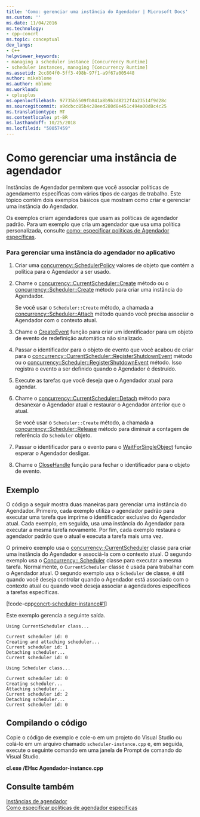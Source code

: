 ```yaml
---
title: 'Como: gerenciar uma instância do Agendador | Microsoft Docs'
ms.custom: ''
ms.date: 11/04/2016
ms.technology:
- cpp-concrt
ms.topic: conceptual
dev_langs:
- C++
helpviewer_keywords:
- managing a scheduler instance [Concurrency Runtime]
- scheduler instances, managing [Concurrency Runtime]
ms.assetid: 2cc804f0-5ff3-498b-97f1-a9f67a005448
author: mikeblome
ms.author: mblome
ms.workload:
- cplusplus
ms.openlocfilehash: 97735b5509fb841a8b9b3d8212f4a23514f9d28c
ms.sourcegitcommit: a9dcbcc85b4c28eed280d8e451c494a00d8c4c25
ms.translationtype: MT
ms.contentlocale: pt-BR
ms.lasthandoff: 10/25/2018
ms.locfileid: "50057459"
---
```

# <a name="how-to-manage-a-scheduler-instance"></a>Como gerenciar uma instância de agendador

Instâncias de Agendador permitem que você associar políticas de agendamento específicas com vários tipos de cargas de trabalho. Este tópico contém dois exemplos básicos que mostram como criar e gerenciar uma instância do Agendador.

Os exemplos criam agendadores que usam as políticas de agendador padrão. Para um exemplo que cria um agendador que usa uma política personalizada, consulte [como: especificar políticas de Agendador específicas](../../parallel/concrt/how-to-specify-specific-scheduler-policies.md).

### <a name="to-manage-a-scheduler-instance-in-your-application"></a>Para gerenciar uma instância do agendador no aplicativo

1. Criar uma [concurrency::SchedulerPolicy](../../parallel/concrt/reference/schedulerpolicy-class.md) valores de objeto que contém a política para o Agendador a ser usado.

1. Chame o [concurrency::CurrentScheduler::Create](reference/currentscheduler-class.md#create) método ou o [concurrency::Scheduler::Create](reference/scheduler-class.md#create) método para criar uma instância do Agendador.

   Se você usar o `Scheduler::Create` método, a chamada a [concurrency::Scheduler::Attach](reference/scheduler-class.md#attach) método quando você precisa associar o Agendador com o contexto atual.

1. Chame o [CreateEvent](/windows/desktop/api/synchapi/nf-synchapi-createeventa) função para criar um identificador para um objeto de evento de redefinição automática não sinalizado.

1. Passar o identificador para o objeto de evento que você acabou de criar para o [concurrency::CurrentScheduler::RegisterShutdownEvent](reference/currentscheduler-class.md#registershutdownevent) método ou o [concurrency::Scheduler::RegisterShutdownEvent](reference/scheduler-class.md#registershutdownevent) método. Isso registra o evento a ser definido quando o Agendador é destruído.

1. Execute as tarefas que você deseja que o Agendador atual para agendar.

1. Chame o [concurrency::CurrentScheduler::Detach](reference/currentscheduler-class.md#detach) método para desanexar o Agendador atual e restaurar o Agendador anterior que o atual.

   Se você usar o `Scheduler::Create` método, a chamada a [concurrency::Scheduler::Release](reference/scheduler-class.md#release) método para diminuir a contagem de referência do `Scheduler` objeto.

1. Passar o identificador para o evento para o [WaitForSingleObject](/windows/desktop/api/synchapi/nf-synchapi-waitforsingleobject) função esperar o Agendador desligar.

1. Chame o [CloseHandle](https://msdn.microsoft.com/library/windows/desktop/ms724211) função para fechar o identificador para o objeto de evento.

## <a name="example"></a>Exemplo

O código a seguir mostra duas maneiras para gerenciar uma instância do Agendador. Primeiro, cada exemplo utiliza o agendador padrão para executar uma tarefa que imprime o identificador exclusivo do Agendador atual. Cada exemplo, em seguida, usa uma instância do Agendador para executar a mesma tarefa novamente. Por fim, cada exemplo restaura o agendador padrão que o atual e executa a tarefa mais uma vez.

O primeiro exemplo usa o [concurrency::CurrentScheduler](../../parallel/concrt/reference/currentscheduler-class.md) classe para criar uma instância do Agendador e associá-la com o contexto atual. O segundo exemplo usa o [Concurrency:: Scheduler](../../parallel/concrt/reference/scheduler-class.md) classe para executar a mesma tarefa. Normalmente, o `CurrentScheduler` classe é usada para trabalhar com o Agendador atual. O segundo exemplo usa o `Scheduler` de classe, é útil quando você deseja controlar quando o Agendador está associado com o contexto atual ou quando você deseja associar a agendadores específicos a tarefas específicas.

[!code-cpp[concrt-scheduler-instance#1](../../parallel/concrt/codesnippet/cpp/how-to-manage-a-scheduler-instance_1.cpp)]

Este exemplo gerencia a seguinte saída.

```Output
Using CurrentScheduler class...

Current scheduler id: 0
Creating and attaching scheduler...
Current scheduler id: 1
Detaching scheduler...
Current scheduler id: 0

Using Scheduler class...

Current scheduler id: 0
Creating scheduler...
Attaching scheduler...
Current scheduler id: 2
Detaching scheduler...
Current scheduler id: 0
```

## <a name="compiling-the-code"></a>Compilando o código

Copie o código de exemplo e cole-o em um projeto do Visual Studio ou colá-lo em um arquivo chamado `scheduler-instance.cpp` e, em seguida, execute o seguinte comando em uma janela de Prompt de comando do Visual Studio.

**cl.exe /EHsc Agendador-instance.cpp**

## <a name="see-also"></a>Consulte também

[Instâncias de agendador](../../parallel/concrt/scheduler-instances.md)<br/>
[Como especificar políticas de agendador específicas](../../parallel/concrt/how-to-specify-specific-scheduler-policies.md)

